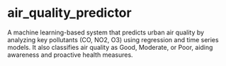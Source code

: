 # air_quality_predictor
A machine learning-based system that predicts urban air quality by analyzing key pollutants (CO, NO2, O3) using regression and time series models. It also classifies air quality as Good, Moderate, or Poor, aiding awareness and proactive health measures.
